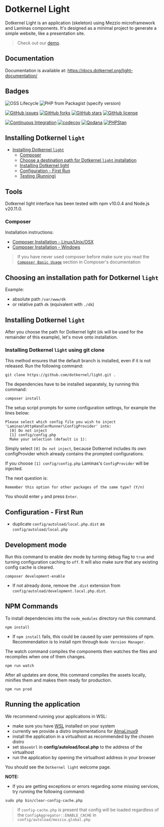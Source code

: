 # Dotkernel Light

Dotkernel Light is an application (skeleton) using Mezzio microframework and Laminas components.
 It's designed as a minimal project to generate a simple website, like a presentation site.

> Check out our [demo](https://light.dotkernel.net/).

## Documentation

Documentation is available at: https://docs.dotkernel.org/light-documentation/

## Badges

![OSS Lifecycle](https://img.shields.io/osslifecycle/dotkernel/light)
![PHP from Packagist (specify version)](https://img.shields.io/packagist/php-v/dotkernel/light/1.1.0)

[![GitHub issues](https://img.shields.io/github/issues/dotkernel/light)](https://github.com/dotkernel/light/issues)
[![GitHub forks](https://img.shields.io/github/forks/dotkernel/light)](https://github.com/dotkernel/light/network)
[![GitHub stars](https://img.shields.io/github/stars/dotkernel/light)](https://github.com/dotkernel/light/stargazers)
[![GitHub license](https://img.shields.io/github/license/dotkernel/light)](https://github.com/dotkernel/light/blob/1.0/LICENSE)

[![Continuous Integration](https://github.com/dotkernel/light/actions/workflows/continuous-integration.yml/badge.svg?branch=1.0)](https://github.com/dotkernel/light/actions/workflows/continuous-integration.yml)
[![codecov](https://codecov.io/gh/dotkernel/light/graph/badge.svg?token=UpVJ5ELvfZ)](https://codecov.io/gh/dotkernel/light)
[![Qodana](https://github.com/dotkernel/light/actions/workflows/qodana_code_quality.yml/badge.svg)](https://github.com/dotkernel/light/actions/workflows/qodana_code_quality.yml)
[![PHPStan](https://github.com/dotkernel/light/actions/workflows/static-analysis.yml/badge.svg?branch=1.0)](https://github.com/dotkernel/light/actions/workflows/static-analysis.yml)

## Installing Dotkernel `light`

- [Installing Dotkernel `light`](#installing-dotkernel-light)
    - [Composer](#composer)
    - [Choose a destination path for Dotkernel `light` installation](#choosing-an-installation-path-for-dotkernel-light)
    - [Installing Dotkernel light](#installing-dotkernel-light)
    - [Configuration - First Run](#configuration---first-run)
    - [Testing (Running)](#running-the-application)

## Tools

Dotkernel light interface has been tested with npm v10.0.4 and Node.js v20.11.0.

### Composer

Installation instructions:

- [Composer Installation -  Linux/Unix/OSX](https://getcomposer.org/doc/00-intro.md#installation-linux-unix-osx)
- [Composer Installation - Windows](https://getcomposer.org/doc/00-intro.md#installation-windows)

> If you have never used composer before make sure you read the [`Composer Basic Usage`](https://getcomposer.org/doc/01-basic-usage.md) section in Composer's documentation

## Choosing an installation path for Dotkernel `light`

Example:

- absolute path `/var/www/dk`
- or relative path `dk` (equivalent with `./dk`)

## Installing Dotkernel `light`

After you choose the path for Dotkernel light (`dk` will be used for the remainder of this example), let's move onto installation.

### Installing Dotkernel `light` using git clone

This method ensures that the default branch is installed, even if it is not released. Run the following command:

```shell
git clone https://github.com/dotkernel/light.git .
```

The dependencies have to be installed separately, by running this command:

```shell
composer install
```

The setup script prompts for some configuration settings, for example the lines below:

```shell
Please select which config file you wish to inject 'Laminas\HttpHandlerRunner\ConfigProvider' into:
  [0] Do not inject
  [1] config/config.php
  Make your selection (default is 1):
```

Simply select `[0] Do not inject`, because Dotkernel includes its own configProvider which already contains the prompted configurations.

If you choose `[1] config/config.php` Laminas's `ConfigProvider` will be injected.

The next question is:

`Remember this option for other packages of the same type? (Y/n)`

You should enter `y` and press `Enter`.

## Configuration - First Run

- duplicate `config/autoload/local.php.dist` as `config/autoload/local.php`

## Development mode

Run this command to enable dev mode by turning debug flag to `true` and turning configuration caching to `off`. It will also make sure that any existing config cache is cleared.

```shell
composer development-enable
```

- If not already done, remove the `.dist` extension from `config/autoload/development.local.php.dist`.

## NPM Commands

To install dependencies into the `node_modules` directory run this command.

```shell
npm install
```

- If `npm install` fails, this could be caused by user permissions of npm. Recommendation is to install npm through `Node Version Manager`.

The watch command compiles the components then watches the files and recompiles when one of them changes.

```shell
npm run watch
```  

After all updates are done, this command compiles the assets locally, minifies them and makes them ready for production.

```shell
npm run prod
```

## Running the application

We recommend running your applications in WSL:

- make sure you have [WSL](https://github.com/dotkernel/development/blob/main/wsl/README.md) installed on your system
- currently we provide a distro implementations for [AlmaLinux9](https://github.com/dotkernel/development/blob/main/wsl/os/almalinux9/README.md)
- install the application in a virtualhost as recommended by the chosen distro
- set `$baseUrl` in **config/autoload/local.php** to the address of the virtualhost
- run the application by opening the virtualhost address in your browser

You should see the `Dotkernel light` welcome page.

**NOTE:**

- If you are getting exceptions or errors regarding some missing services, try running the following command:

```shell
sudo php bin/clear-config-cache.php
```

> If `config-cache.php` is present that config will be loaded regardless of the `ConfigAggregator::ENABLE_CACHE` in `config/autoload/mezzio.global.php`
